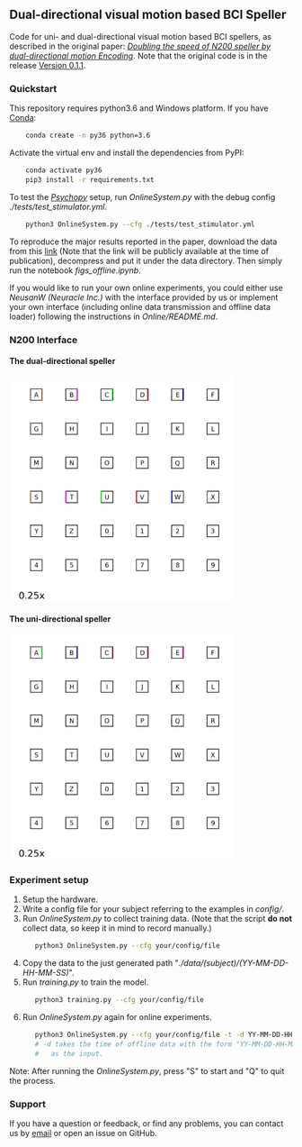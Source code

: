## Dual-directional visual motion based BCI Speller
Code for uni- and dual-directional visual motion based BCI spellers, as described in the original paper: 
[*Doubling the speed of N200 speller by dual-directional motion Encoding*](). 
Note that the original code is in the release [Version 0.1.1](../../releases/tag/0.1.1). 

### Quickstart
This repository requires python3.6 and Windows platform. If you have [Conda](https://anaconda.org):
```bash
    conda create -n py36 python=3.6
```

Activate the virtual env and install the dependencies from PyPI:  
```bash
    conda activate py36
    pip3 install -r requirements.txt
```

To test the *[Psychopy](https://www.psychopy.org/)* setup, run *OnlineSystem.py* with the debug config *./tests/test_stimulator.yml*.
```bash
    python3 OnlineSystem.py --cfg ./tests/test_stimulator.yml
```

To reproduce the major results reported in the paper, download the data from this [link](https://drive.google.com/open?id=1KhsIW-D_Rl6g0l3u2FXpzeZfSxK-fmJI) (Note that the link will be publicly available at the time of publication), decompress and put it under the data directory. Then
simply run the notebook *figs_offline.ipynb*.

If you would like to run your own online experiments, you could either use *NeusanW (Neuracle Inc.)* 
with the interface provided by us or implement your own interface (including online data transmission and offline data loader) 
following the instructions in *Online/README.md*. 

### N200 Interface
#### The dual-directional speller
<img src="./Assets/dual-directional.gif" width="400" height="400" />  

#### The uni-directional speller
<img src="./Assets/uni-directional.gif" width="400" height="400" />  


### Experiment setup
1. Setup the hardware.
2. Write a config file for your subject referring to the examples in *config/*.
3. Run *OnlineSystem.py* to collect training data. (Note that the script **do not** collect data, so keep it in mind to record manually.)
    ```bash
       python3 OnlineSystem.py --cfg your/config/file 
    ```
4. Copy the data to the just generated path "*./data/(subject)/(YY-MM-DD-HH-MM-SS)*".
5. Run *training.py* to train the model.
    ```bash
       python3 training.py --cfg your/config/file 
    ```
6. Run *OnlineSystem.py* again for online experiments.
    ```bash
       python3 OnlineSystem.py --cfg your/config/file -t -d YY-MM-DD-HH-MM-SS  
       # -d takes the time of offline data with the form "YY-MM-DD-HH-MM-SS" 
       #   as the input.
    ```
Note: After running the *OnlineSystem.py*, press "S" to start and "Q" to quit the process.

### Support
If you have a question or feedback, or find any problems, you can contact us by [email](mailto:liudkun15@gmail.com) or open an issue on GitHub.
